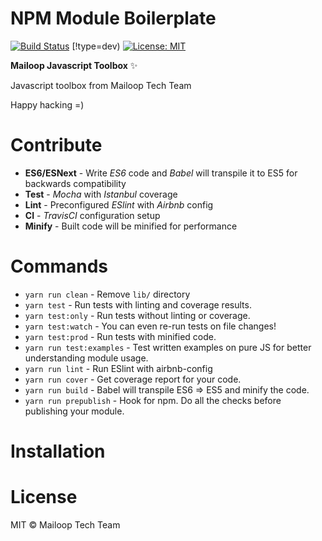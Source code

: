 # NPM Module Boilerplate

[![Build Status](https://travis-ci.org/flexdinesh/npm-module-boilerplate.svg?branch=master)](https://travis-ci.org/flexdinesh/npm-module-boilerplate) [!type=dev) [![License: MIT](https://img.shields.io/badge/License-MIT-blue.svg)](https://opensource.org/licenses/MIT)

**Mailoop Javascript Toolbox** ✨

Javascript toolbox from Mailoop Tech Team

Happy hacking =)

# Contribute

* **ES6/ESNext** - Write _ES6_ code and _Babel_ will transpile it to ES5 for backwards compatibility
* **Test** - _Mocha_ with _Istanbul_ coverage
* **Lint** - Preconfigured _ESlint_ with _Airbnb_ config
* **CI** - _TravisCI_ configuration setup
* **Minify** - Built code will be minified for performance

# Commands
- `yarn run clean` - Remove `lib/` directory
- `yarn test` - Run tests with linting and coverage results.
- `yarn test:only` - Run tests without linting or coverage.
- `yarn test:watch` - You can even re-run tests on file changes!
- `yarn test:prod` - Run tests with minified code.
- `yarn run test:examples` - Test written examples on pure JS for better understanding module usage.
- `yarn run lint` - Run ESlint with airbnb-config
- `yarn run cover` - Get coverage report for your code.
- `yarn run build` - Babel will transpile ES6 => ES5 and minify the code.
- `yarn run prepublish` - Hook for npm. Do all the checks before publishing your module.

# Installation


# License

MIT © Mailoop Tech Team
